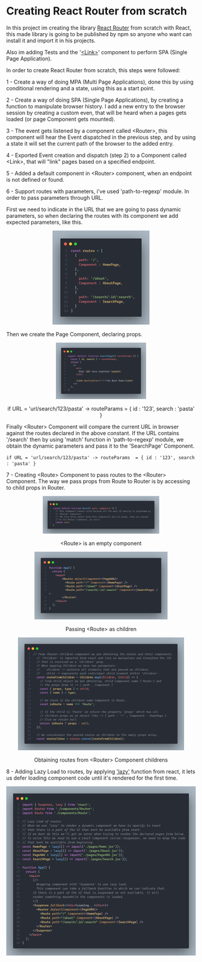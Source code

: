 # Creating React Router from scratch

In this project im creating the library <a href='https://reactrouter.com/en/main'>React Router</a> from scratch with React, this made library is going to be published by npm so anyone who want can install it and import it in his projects.

Also im adding Tests and the '<a href='https://reactrouter.com/en/main/components/link'>&lt;Link&gt;</a>' component to perform SPA (Single Page Application).

In order to create React Router from scratch, this steps were followed:

1 - Create a way of doing MPA (Multi Page Applications), done this by using conditional rendering and a state, using this as a start point.

2 - Create a way of doing SPA (Single Page Applications), by creating a function to manipulate browser history. I add a new entry to the browser session by creating a custom even, that will be heard when a pages gets loaded (or page Component gets mounted).

3 - The event gets listened by a component called &lt;Router&gt;, this component will hear the Event dispatched in the previous step, and by using a state it will set the current path of the browser to the added entry.

4 - Exported Event creation and dispatch (step 2) to a Component called &lt;Link&gt;, that will "link" pages based on a specified endpoint.

5 - Added a default component in &lt;Router&gt; component, when an endpoint is not defined or found.

6 - Support routes with parameters, i've used 'path-to-regexp' module. In order to pass parameters through URL.

First we need to indicate in the URL that we are going to pass dynamic parameters, so when declaring the routes with its component we add expected parameters, like this.

<div width='100%' align='center'>
<img src='./src/assets/git/routes.png' height='250px' width='auto' />
</div>

Then we create the Page Component, declaring props.

<div width='100%' align='center'>
<img src='./src/assets/git/searchPageImg.png' height='150px' width='auto' />
<p>if URL = 'url/search/123/pasta' -> routeParams  = { id : '123', search : 'pasta' } </p>
</div>

Finally &lt;Router&gt; Component will compare the current URL in browser against the routes declared in the above constant. If the URL contains '/search' then by using 'match' function in 'path-to-regexp' module, we obtain the dynamic parameters and pass it to the 'SearchPage' Component.

    if URL = 'url/search/123/pasta' -> routeParams  = { id : '123', search : 'pasta' }

7 - Creating &lt;Route&gt; Component to pass routes to the &lt;Router&gt; Component. The way we pass props from Route to Router is by accessing to child props in Router.

<div width='100%' align='center'>
<img src='./src/assets/git/routesComponent.png' height='100px' width='auto' />
<p>&lt;Route&gt; is an empty component</p>
</div>

<div width='100%' align='center'>
<img src='./src/assets/git/routesAsChild.png' height='180px' width='auto' />
<p>Passing &lt;Route&gt; as children</p>
</div>

<div width='100%' align='center'>
<img src='./src/assets/git/routeFromChildren.png' height='300px' width='auto' />
<p>Obtaining routes from &lt;Router&gt; Component childrens</p>
</div>

8 - Adding Lazy Load to routes, by applying <a href='https://react.dev/reference/react/lazy'>'lazy'</a> function from react, it lets us defer loading component code until it's rendered for the first time.

<div width='100%' align='center'>
<img src='./src/assets/git/lazyLoad.png' height='450px' width='auto' />
</div>
